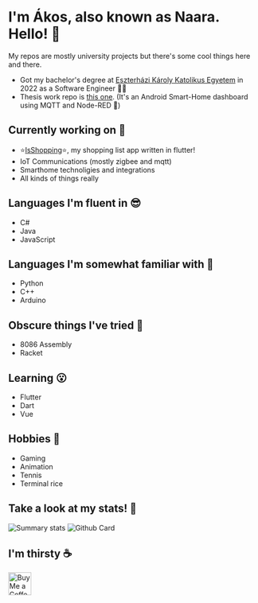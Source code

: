 # I'm Ákos, also known as Naara. Hello! 👋

My repos are mostly university projects but there's some cool things here and there.

- Got my bachelor's degree at [Eszterházi Károly Katolikus Egyetem](https://uni-eszterhazy.hu/) in 2022 as a Software Engineer 👨‍🎓
- Thesis work repo is [this one](https://github.com/LovaszAkos/Szakdolgozat-FMNUMU). (It's an Android Smart-Home dashboard using MQTT and Node-RED 🏡)

## Currently working on 🏢

- ⭐[IsShopping](https://github.com/Fasz-kivan/IsShopping)⭐, my shopping list app written in flutter!
- IoT Communications (mostly zigbee and mqtt)
- Smarthome technoligies and integrations
- All kinds of things really

## Languages I'm fluent in 😎

- C#
- Java
- JavaScript

## Languages I'm somewhat familiar with 🙂

- Python
- C++
- Arduino

## Obscure things I've tried 🤨

- 8086 Assembly
- Racket

## Learning 😮

- Flutter
- Dart
- Vue

## Hobbies 🎾

- Gaming
- Animation
- Tennis
- Terminal rice

## Take a look at my stats! 🍕

![Summary stats](http://github-profile-summary-cards.vercel.app/api/cards/stats?username=Lovasz-Akos&theme=dracula) 
![Github Card](http://github-profile-summary-cards.vercel.app/api/cards/profile-details?username=Lovasz-Akos&theme=dracula)

## I'm thirsty ☕

<a href='https://ko-fi.com/naara_boi' target='_blank'><img height='35' style='border:0px;height:46px;' src='https://az743702.vo.msecnd.net/cdn/kofi3.png?v=0' border='0' alt='Buy Me a Coffee at ko-fi.com' />
